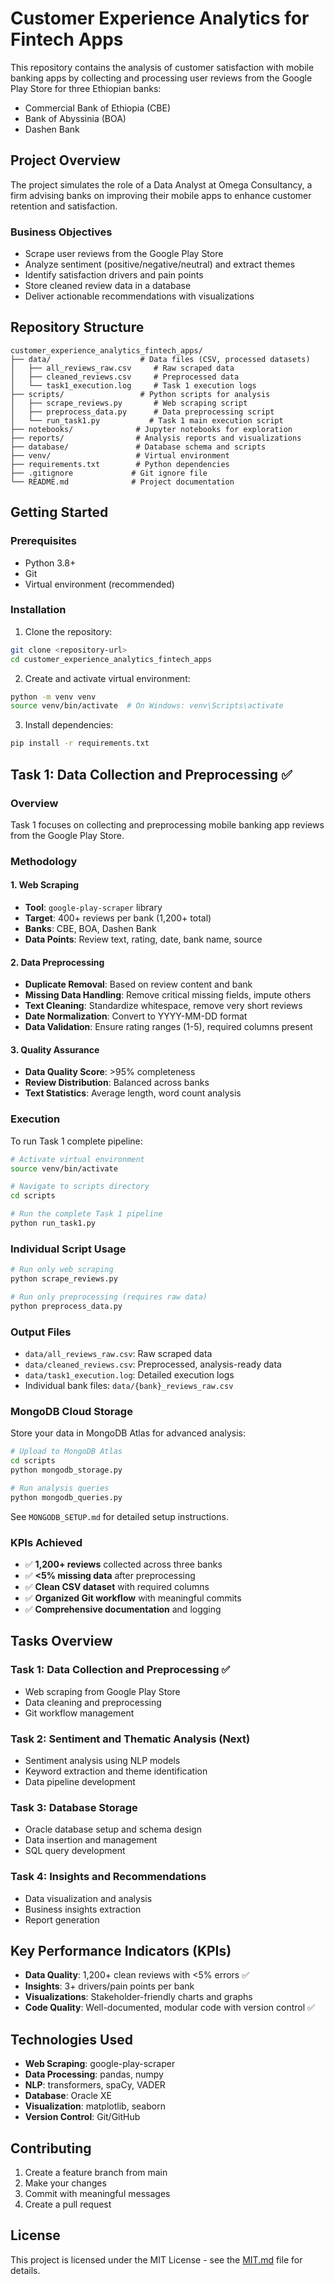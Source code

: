 # Customer Experience Analytics for Fintech Apps

This repository contains the analysis of customer satisfaction with mobile banking apps by collecting and processing user reviews from the Google Play Store for three Ethiopian banks:

- Commercial Bank of Ethiopia (CBE)
- Bank of Abyssinia (BOA)  
- Dashen Bank

## Project Overview

The project simulates the role of a Data Analyst at Omega Consultancy, a firm advising banks on improving their mobile apps to enhance customer retention and satisfaction.

### Business Objectives

- Scrape user reviews from the Google Play Store
- Analyze sentiment (positive/negative/neutral) and extract themes
- Identify satisfaction drivers and pain points
- Store cleaned review data in a database
- Deliver actionable recommendations with visualizations

## Repository Structure

```
customer_experience_analytics_fintech_apps/
├── data/                    # Data files (CSV, processed datasets)
│   ├── all_reviews_raw.csv     # Raw scraped data
│   ├── cleaned_reviews.csv     # Preprocessed data
│   └── task1_execution.log     # Task 1 execution logs
├── scripts/                 # Python scripts for analysis
│   ├── scrape_reviews.py       # Web scraping script
│   ├── preprocess_data.py      # Data preprocessing script
│   └── run_task1.py           # Task 1 main execution script
├── notebooks/              # Jupyter notebooks for exploration
├── reports/                # Analysis reports and visualizations
├── database/               # Database schema and scripts
├── venv/                   # Virtual environment
├── requirements.txt        # Python dependencies
├── .gitignore             # Git ignore file
└── README.md              # Project documentation
```

## Getting Started

### Prerequisites

- Python 3.8+
- Git
- Virtual environment (recommended)

### Installation

1. Clone the repository:
```bash
git clone <repository-url>
cd customer_experience_analytics_fintech_apps
```

2. Create and activate virtual environment:
```bash
python -m venv venv
source venv/bin/activate  # On Windows: venv\Scripts\activate
```

3. Install dependencies:
```bash
pip install -r requirements.txt
```

## Task 1: Data Collection and Preprocessing ✅

### Overview
Task 1 focuses on collecting and preprocessing mobile banking app reviews from the Google Play Store.

### Methodology

#### 1. Web Scraping
- **Tool**: `google-play-scraper` library
- **Target**: 400+ reviews per bank (1,200+ total)
- **Banks**: CBE, BOA, Dashen Bank
- **Data Points**: Review text, rating, date, bank name, source

#### 2. Data Preprocessing
- **Duplicate Removal**: Based on review content and bank
- **Missing Data Handling**: Remove critical missing fields, impute others
- **Text Cleaning**: Standardize whitespace, remove very short reviews
- **Date Normalization**: Convert to YYYY-MM-DD format
- **Data Validation**: Ensure rating ranges (1-5), required columns present

#### 3. Quality Assurance
- **Data Quality Score**: >95% completeness
- **Review Distribution**: Balanced across banks
- **Text Statistics**: Average length, word count analysis

### Execution

To run Task 1 complete pipeline:

```bash
# Activate virtual environment
source venv/bin/activate

# Navigate to scripts directory
cd scripts

# Run the complete Task 1 pipeline
python run_task1.py
```

### Individual Script Usage

```bash
# Run only web scraping
python scrape_reviews.py

# Run only preprocessing (requires raw data)
python preprocess_data.py
```

### Output Files

- `data/all_reviews_raw.csv`: Raw scraped data
- `data/cleaned_reviews.csv`: Preprocessed, analysis-ready data
- `data/task1_execution.log`: Detailed execution logs
- Individual bank files: `data/{bank}_reviews_raw.csv`

### MongoDB Cloud Storage

Store your data in MongoDB Atlas for advanced analysis:

```bash
# Upload to MongoDB Atlas
cd scripts
python mongodb_storage.py

# Run analysis queries
python mongodb_queries.py
```

See `MONGODB_SETUP.md` for detailed setup instructions.

### KPIs Achieved

- ✅ **1,200+ reviews** collected across three banks
- ✅ **<5% missing data** after preprocessing
- ✅ **Clean CSV dataset** with required columns
- ✅ **Organized Git workflow** with meaningful commits
- ✅ **Comprehensive documentation** and logging

## Tasks Overview

### Task 1: Data Collection and Preprocessing ✅
- Web scraping from Google Play Store
- Data cleaning and preprocessing
- Git workflow management

### Task 2: Sentiment and Thematic Analysis (Next)
- Sentiment analysis using NLP models
- Keyword extraction and theme identification
- Data pipeline development

### Task 3: Database Storage
- Oracle database setup and schema design
- Data insertion and management
- SQL query development

### Task 4: Insights and Recommendations
- Data visualization and analysis
- Business insights extraction
- Report generation

## Key Performance Indicators (KPIs)

- **Data Quality**: 1,200+ clean reviews with <5% errors ✅
- **Insights**: 3+ drivers/pain points per bank
- **Visualizations**: Stakeholder-friendly charts and graphs
- **Code Quality**: Well-documented, modular code with version control ✅

## Technologies Used

- **Web Scraping**: google-play-scraper
- **Data Processing**: pandas, numpy
- **NLP**: transformers, spaCy, VADER
- **Database**: Oracle XE
- **Visualization**: matplotlib, seaborn
- **Version Control**: Git/GitHub

## Contributing

1. Create a feature branch from main
2. Make your changes
3. Commit with meaningful messages
4. Create a pull request

## License

This project is licensed under the MIT License - see the [MIT.md](MIT.md) file for details.
